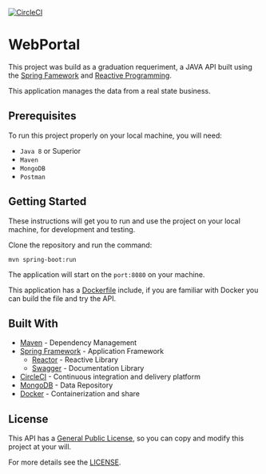 [![CircleCI](https://circleci.com/gh/JohnneSouza/webportal/tree/master.svg?style=svg)](https://circleci.com/gh/JohnneSouza/webportal/tree/master)

# WebPortal

This project was build as a graduation requeriment, a JAVA API built using the [Spring Famework](https://spring.io) and [Reactive Programming](https://www.reactivemanifesto.org).

This application manages the data from a real state business.

## Prerequisites

To run this project properly on your local machine, you will need:

* `Java 8` or Superior
* `Maven`
* `MongoDB`
* `Postman`

## Getting Started

These instructions will get you to run and use the project on your local machine, for development and testing.

Clone the repository and run the  command:

```
mvn spring-boot:run
```

The application will start on the `port:8080` on your machine.

This application has a [Dockerfile](https://github.com/JohnneSouza/webportal/blob/master/Dockerfile) include, if you are familiar with Docker you can build the file and try the API.

## Built With

* [Maven](https://maven.apache.org/) - Dependency Management
* [Spring Framework](https://spring.io) - Application Framework
  * [Reactor](https://projectreactor.io/) - Reactive Library
  * [Swagger](https://swagger.io/) - Documentation Library
* [CircleCI](https://circleci.com/) - Continuous integration and delivery platform
* [MongoDB](https://www.mongodb.com/) - Data Repository
* [Docker](https://www.docker.com/) - Containerization and share

## License

This API has a [General Public License](https://www.gnu.org/licenses/gpl-3.0.en.html), so you can copy and modify this project at your will.

For more details see the [LICENSE](https://github.com/JohnneSouza/webportal/blob/master/LICENSE).